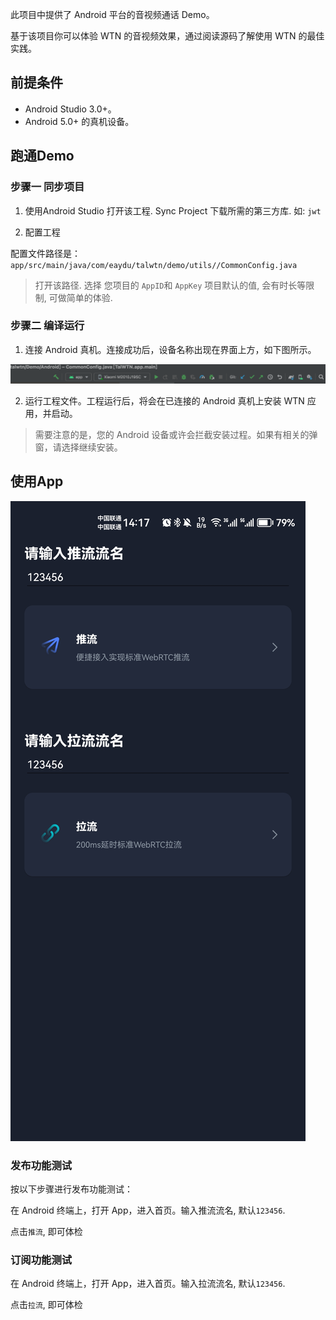 此项目中提供了 Android 平台的音视频通话 Demo。

基于该项目你可以体验 WTN 的音视频效果，通过阅读源码了解使用 WTN 的最佳实践。

## 前提条件

- Android Studio 3.0+。
- Android 5.0+ 的真机设备。

## 跑通Demo

### 步骤一 同步项目

1. 使用Android Studio 打开该工程.  Sync Project 下载所需的第三方库. 如: `jwt`


2. 配置工程

配置文件路径是：`app/src/main/java/com/eaydu/talwtn/demo/utils//CommonConfig.java`

> 打开该路径. 选择 您项目的 `AppID`和 `AppKey` 项目默认的值, 会有时长等限制, 可做简单的体验.

### 步骤二 编译运行

1. 连接 Android 真机。连接成功后，设备名称出现在界面上方，如下图所示。

![AS示例](./docs/as_app_img.png)

2. 运行工程文件。工程运行后，将会在已连接的 Android 真机上安装 WTN 应用，并启动。

> 需要注意的是，您的 Android 设备或许会拦截安装过程。如果有相关的弹窗，请选择继续安装。


## 使用App

![App截图](./docs/app_screenshot.jpg)

### 发布功能测试

按以下步骤进行发布功能测试：

在 Android 终端上，打开 App，进入首页。输入推流流名, 默认`123456`.

点击`推流`, 即可体检

### 订阅功能测试
在 Android 终端上，打开 App，进入首页。输入拉流流名, 默认`123456`.

点击`拉流`, 即可体检



